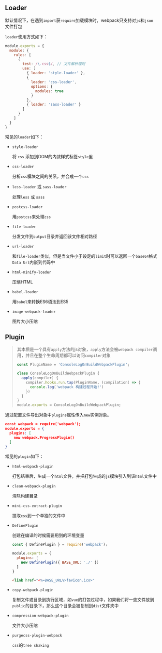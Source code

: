 ## Loader

默认情况下，在遇到`import`获`require`加载模块时，webpack只支持对`js`和`json`文件打包

`loader`使用方式如下：

```js
module.exports = {
  module: {
    rules: [
      {
        test: /\.css$/, // 文件解析规则
        use: [
          { loader: 'style-loader' },
          {
            loader: 'css-loader',
            options: {
              modules: true
            }
          },
          { loader: 'sass-loader' }
        ]
      }
    ]
  }
}
```

常见的`loader`如下：

* `style-loader`

  将 `css` 添加到DOM的内敛样式标签`style`里

* `css-loader`

  分析`css`模块之间的关系，并合成一个`css`

* `less-loader` 或 `sass-loader`

  处理`less` 或 `sass`

* `postcss-loader`

  用`postcss`来处理`css`

* `file-loader`

  分发文件到`output`目录并返回该文件相对路径

* `url-loader`

  和`file-loader`类似，但是当文件小于设定的`limit`时可以返回一个`base64`格式`Data Url`内嵌到代码中

* `html-minify-loader`

  压缩HTML

* `babel-loader`

  用`babel`来转换ES6语法到ES5

* `image-webpack-loader`

  图片大小压缩

## Plugin

> 其本质是一个具有`apply`方法的js对象，`apply`方法会被`webpack compiler`调用，并且在整个生命周期都可以访问`compiler`对象
>
> ```js
> const PluginName = 'ConsoleLogOnBuildWebpackPlugin';
> 
> class ConsoleLogOnBuildWebpackPlugin {
>   apply(compiler) {
>     compiler.hooks.run.tap(PluginName, (compilation) => {
>       console.log('webpack 构建过程开始!')
>     })
>   }
> }
> module.exports = ConsoleLogOnBuildWebpackPlugin;
> ```

通过配置文件导出对象中`plugins`属性传入`new`实例对象。

```json
const webpack = require('webpack');
module.exports = {
  plugins: [
    new webpack.ProgressPlugin()
  ]
}
```

常见的`plugin`如下：

* `html-webpack-plugin`

  打包结束后，生成一个`html`文件，并把打包生成的`js`模块引入到该`html`文件中

* `clean-webpack-plugin`

  清除构建目录

* `mini-css-extract-plugin`

  提取`css`到一个单独的文件中

* `DefinePlugin`

  创建在编译的时候需要用到的环境变量

  ```js
  const { DefinePlugin } = require('webpack');
  
  module.exports = {
    plugins: [
      new DefinePlugin({ BASE_URL: './' })
    ]
  }
  ```

  ```html
  <link href="<%=BASE_URL%>favicon.ico>"
  ```

* `copy-webpack-plugin`

  复制文件或目录到执行区域，如`vue`的打包过程中，如果我们将一些文件放到`public`的目录下，那么这个目录会被复制到`dist`文件夹中

* `compression-webpack-plugin`

  文件大小压缩

* `purgecss-plugin-webpack`

  `css`的`tree shaking`